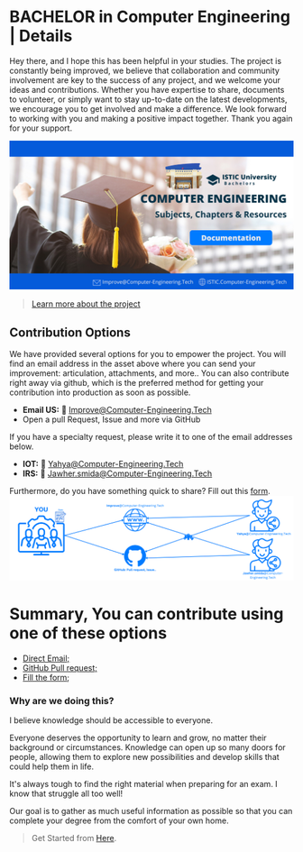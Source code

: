 <br>

<br>


# BACHELOR in Computer Engineering | Details
Hey there, and I hope this has been helpful in your studies. The project is constantly being improved, we believe that collaboration and community involvement are key to the success of any project, and we welcome your ideas and contributions. Whether you have expertise to share, documents to volunteer, or simply want to stay up-to-date on the latest developments, we encourage you to get involved and make a difference. We look forward to working with you and making a positive impact together. Thank you again for your support.

![Banner](images/banner.png)


> [Learn more about the project](https://github.com/Y4HYA4/TheRealBachelorsDocs#readme)



## Contribution Options
We have provided several options for you to empower the project.
You will find an email address in the asset above where you can send your improvement: articulation, attachments, and more.. You can also contribute right away via github, which is the preferred method for getting your contribution into production as soon as possible.

- **Email US:** 📧 Improve@Computer-Engineering.Tech
- Open a pull Request, Issue and more via GitHub

If you have a specialty request, please write it to one of the email addresses below.
- **IOT:** 📧 Yahya@Computer-Engineering.Tech
- **IRS:** 📧 Jawher.smida@Computer-Engineering.Tech

Furthermore, do you have something quick to share? Fill out this [form](https://forms.zohopublic.com/isticbc/form/Resources/formperma/1-4w1KAlQUkKxzvRsc2V688moUg8Ki1yM7fQVmrZpuQ?fbclid=IwAR1FDnq3LGfBSceGha03cWRwXUorw1WSEr_uuH7_egYI33ePVNUCJ0ylLJQ).
![Banner](images/latest1.png)

# Summary, You can contribute using one of these options
- [Direct Email;](Yahya@Computer-Engineering.Tech)
- [GitHub Pull request;](https://github.com/yaya2devops/Bachelor-Guide/compare)
- [Fill the form](https://forms.zohopublic.com/isticbc/form/Resources/formperma/1-4w1KAlQUkKxzvRsc2V688moUg8Ki1yM7fQVmrZpuQ?fbclid=IwAR1FDnq3LGfBSceGha03cWRwXUorw1WSEr_uuH7_egYI33ePVNUCJ0ylLJQ);

### Why are we doing this?
I believe knowledge should be accessible to everyone. 

Everyone deserves the opportunity to learn and grow, no matter their background or circumstances. Knowledge can open up so many doors for people, allowing them to explore new possibilities and develop skills that could help them in life.

It's always tough to find the right material when preparing for an exam. I know that struggle all too well!

Our goal is to gather as much useful information as possible so that you can complete your degree from the comfort of your own home.
> Get Started from [Here](overview.md).
